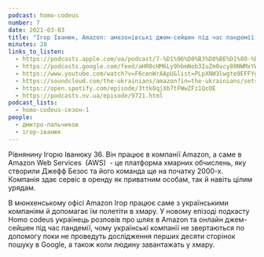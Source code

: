 ```yaml
---
podcast: homo-codeus
number: 7
date: 2021-03-03
title: "Ігор Іванюк, Amazon: амазонівські джем-сейшин під час пандемії, винахідливі українські компанії, людина в хмарі"
minutes: 28
links_to_listen:
  - https://podcasts.apple.com/ua/podcast/7-%D1%96%D0%B3%D0%BE%D1%80-%D1%96%D0%B2%D0%B0%D0%BD%D1%8E%D0%BA-amazon-%D0%B0%D0%BC%D0%B0%D0%B7%D0%BE%D0%BD%D1%96%D0%B2%D1%81%D1%8C%D0%BA%D1%96-%D0%B4%D0%B6%D0%B5%D0%BC-%D1%81%D0%B5%D0%B9%D1%88%D0%B8%D0%BD-%D0%BF%D1%96%D0%B4-%D1%87%D0%B0%D1%81/id1546619215?i=1000511393073
  - https://podcasts.google.com/feed/aHR0cHM6Ly9hbmNob3IuZm0vcy80NWMxYWM3NC9wb2RjYXN0L3Jzcw/episode/ZmNlMjVhYzYtNDNjMS00NDE5LWE5ODktY2JhZTE5YTNlNmUz?sa=X&ved=0CAUQkfYCahcKEwiwqeCBuqL-AhUAAAAAHQAAAAAQAQ
  - https://www.youtube.com/watch?v=F6cenWrAApU&list=PLpXNW3lwgte9EFFYgYMaHfI9kH08fy7rW&index=10
  - https://soundcloud.com/the-ukrainians/amazon?in=the-ukrainians/sets/homo-codeus
  - https://open.spotify.com/episode/3ttk8qjXb7tFWwZFz1QcOE
  - https://podcasts.nv.ua/episode/9721.html
podcast_lists:
  - homo-codeus-сезон-1
people:
  - дмитро-пальчиков
  - ігор-іванюк
---
```


Рівнянину Ігорю Іванюку 36. Він працює в компанії Amazon, а саме в Amazon Web
Services  (AWS)  - це платформа хмарних обчислень, яку створили Джефф Безос та
його команда ще на початку 2000-х. Компанія здає сервіс в оренду як приватним
особам, так й навіть цілим урядам.

В мюнхенському офісі Amazon Ігор працює саме з українськими компаніям й
допомагає їм полетіти в хмару. У новому епізоді подкасту Homo codeus українець
розповів про шлях в Amazon та онлайн джем-сейшен під час пандемії, чому
українські компанії не звертаються по допомогу поки не проведуть дослідження
перших десяти сторінок пошуку в Google, а також коли людину завантажать у
хмару.
